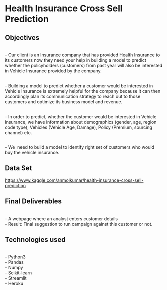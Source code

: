 # Health Insurance Cross Sell Prediction 

## Objectives

<br>- Our client is an Insurance company that has provided Health Insurance to its customers now they need your help in building a model to predict whether the policyholders (customers) from past year will also be interested in Vehicle Insurance provided by the company. 

<br>- Building a model to predict whether a customer would be interested in Vehicle Insurance is extremely helpful for the company because it can then accordingly plan its communication strategy to reach out to those customers and optimize its business model and revenue.

<br>- In order to predict, whether the customer would be interested in Vehicle insurance, we have information about demographics (gender, age, region code type), Vehicles (Vehicle Age, Damage), Policy (Premium, sourcing channel) etc.

<br>- We  need to build a model to identify right set of customers who would buy the vehicle insurance.

## Data Set
https://www.kaggle.com/anmolkumar/health-insurance-cross-sell-prediction

## Final Deliverables

<br>- A webpage where an analyst enters customer details
<br>- Result: Final suggestion to run campaign against this customer or not.

## Technologies used

<br>- Python3
<br>- Pandas
<br>- Numpy
<br>- Scikit-learn
<br>- Streamlit
<br>- Heroku
